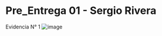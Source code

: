 # Pre_Entrega 01 - Sergio Rivera

Evidencia N° 1
![image](https://github.com/sriverar03/React-Pre-entrega-01/assets/95256304/8889331b-352e-4a40-8b77-6a8c81b33e28)
